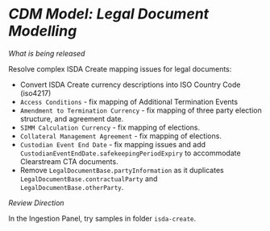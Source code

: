 # *CDM Model: Legal Document Modelling*

_What is being released_

Resolve complex ISDA Create mapping issues for legal documents:

- Convert ISDA Create currency descriptions into ISO Country Code (iso4217)
- `Access Conditions` - fix mapping of Additional Termination Events
- `Amendment to Termination Currency` - fix mapping of three party election structure, and agreement date.
- `SIMM Calculation Currency` - fix mapping of elections.
- `Collateral Management Agreement` - fix mapping of elections.
- `Custodian Event End Date` - fix mapping issues and add `CustodianEventEndDate.safekeepingPeriodExpiry` to accommodate Clearstream CTA documents.
- Remove `LegalDocumentBase.partyInformation` as it duplicates `LegalDocumentBase.contractualParty` and `LegalDocumentBase.otherParty`.

_Review Direction_

In the Ingestion Panel, try samples in folder `isda-create`.
